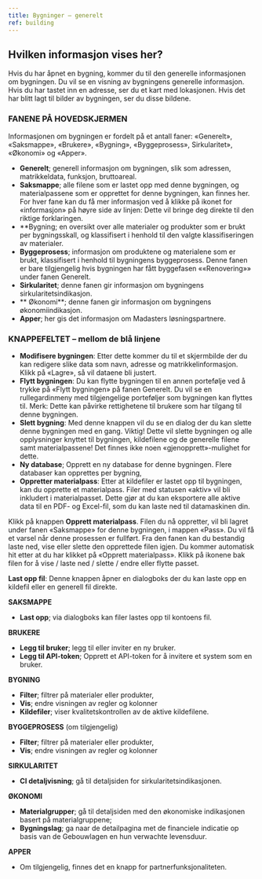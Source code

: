 ```yaml
---
title: Bygninger – generelt
ref: building
---
```


## Hvilken informasjon vises her?
Hvis du har åpnet en bygning, kommer du til den generelle informasjonen om bygningen. Du vil se en visning av bygningens generelle informasjon. Hvis du har tastet inn en adresse, ser du et kart med lokasjonen. Hvis det har blitt lagt til bilder av bygningen, ser du disse bildene.


### FANENE PÅ HOVEDSKJERMEN
Informasjonen om bygningen er fordelt på et antall faner: «Generelt», «Saksmappe», «Brukere», «Bygning», «Byggeprosess», Sirkularitet», «Økonomi» og «Apper».

- **Generelt**; generell informasjon om bygningen, slik som adressen, matrikkeldata, funksjon, bruttoareal.
- **Saksmappe**; alle filene som er lastet opp med denne bygningen, og materialpassene som er opprettet for denne bygningen, kan finnes her. For hver fane kan du få mer informasjon ved å klikke på ikonet for «informasjon» på høyre side av linjen: Dette vil bringe deg direkte til den riktige forklaringen.
- **Bygning; en oversikt over alle materialer og produkter som er brukt per bygningsskall, og klassifisert i henhold til den valgte klassifiseringen av materialer.
- **Byggeprosess**; informasjon om produktene og materialene som er brukt, klassifisert i henhold til bygningens byggeprosess. Denne fanen er bare tilgjengelig hvis bygningen har fått byggefasen ««Renovering»» under fanen Generelt.
- **Sirkularitet**; denne fanen gir informasjon om bygningens sirkularitetsindikasjon.
- ** Økonomi**; denne fanen gir informasjon om bygningens økonomiindikasjon.
- **Apper**; her gis det informasjon om Madasters løsningspartnere.


### KNAPPEFELTET – mellom de blå linjene
- **Modifisere bygningen**: Etter dette kommer du til et skjermbilde der du kan redigere slike data som navn, adresse og matrikkelinformasjon. Klikk på «Lagre», så vil dataene bli justert.
- **Flytt bygningen**: Du kan flytte bygningen til en annen portefølje ved å trykke på «Flytt bygningen» på fanen Generelt. Du vil se en rullegardinmeny med tilgjengelige porteføljer som bygningen kan flyttes til. Merk: Dette kan påvirke rettighetene til brukere som har tilgang til denne bygningen.
- **Slett bygning**: Med denne knappen vil du se en dialog der du kan slette denne bygningen med en gang. Viktig! Dette vil slette bygningen og alle opplysninger knyttet til bygningen, kildefilene og de generelle filene samt materialpassene! Det finnes ikke noen «gjenopprett»-mulighet for dette.
- **Ny database**; Opprett en ny database for denne bygningen. Flere databaser kan opprettes per bygning,
- **Oppretter materialpass**: Etter at kildefiler er lastet opp til bygningen, kan du opprette et materialpass. Filer med statusen «aktiv» vil bli inkludert i materialpasset. Dette gjør at du kan eksportere alle aktive data til en PDF- og Excel-fil, som du kan laste ned til datamaskinen din.

Klikk på knappen **Opprett materialpass**. Filen du nå oppretter, vil bli lagret under fanen «Saksmappe» for denne bygningen, i mappen «Pass». Du vil få et varsel når denne prosessen er fullført. Fra den fanen kan du bestandig laste ned, vise eller slette den opprettede filen igjen. Du kommer automatisk hit etter at du har klikket på «Opprett materialpass». Klikk på ikonene bak filen for å vise / laste ned / slette / endre eller flytte passet.

**Last opp fil**: Denne knappen åpner en dialogboks der du kan laste opp en kildefil eller en generell fil direkte.


**SAKSMAPPE**
- **Last opp**; via dialogboks kan filer lastes opp til kontoens fil.

**BRUKERE**
- **Legg til bruker**; legg til eller inviter en ny bruker.
- **Legg til API-token**; Opprett et API-token for å invitere et system som en bruker.

**BYGNING**
- **Filter**; filtrer på materialer eller produkter,
- **Vis**; endre visningen av regler og kolonner
- **Kildefiler**; viser kvalitetskontrollen av de aktive kildefilene.

**BYGGEPROSESS** (om tilgjengelig)
- **Filter**; filtrer på materialer eller produkter,
- **Vis**; endre visningen av regler og kolonner

**SIRKULARITET**
- **CI detaljvisning**; gå til detaljsiden for sirkularitetsindikasjonen.

**ØKONOMI**
- **Materialgrupper**; gå til detaljsiden med den økonomiske indikasjonen basert på materialgruppene;
- **Bygningslag**; ga naar de detailpagina met de financiele indicatie op basis van de Gebouwlagen en hun verwachte levensduur.

**APPER**
- Om tilgjengelig, finnes det en knapp for partnerfunksjonaliteten.
